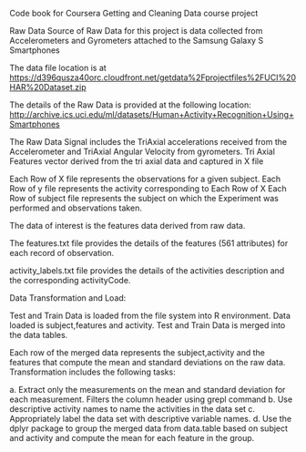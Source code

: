 Code book for Coursera Getting and Cleaning Data course project

Raw Data
Source of Raw Data for this project is  data collected from Accelerometers and Gyrometers attached to the Samsung Galaxy S Smartphones

The data file location is at  
https://d396qusza40orc.cloudfront.net/getdata%2Fprojectfiles%2FUCI%20HAR%20Dataset.zip

The details of the Raw Data is provided at the following location:
http://archive.ics.uci.edu/ml/datasets/Human+Activity+Recognition+Using+Smartphones

The Raw Data Signal includes the TriAxial accelerations received from the Accelerometer and TriAxial Angular Velocity from gyrometers.
Tri Axial Features vector derived from the tri axial data and captured in X file

Each Row of  X file represents the observations for a given subject.
Each Row  of y file represents the activity corresponding to Each Row of X
Each Row of   subject file represents the subject on which the Experiment was performed and observations taken.

The data of interest is the features data derived from raw data.

The features.txt file provides the details of the features (561 attributes) for each record of observation.

activity_labels.txt file provides the details of the activities description and the corresponding activityCode.


Data Transformation and Load:

Test and Train Data is loaded from the file system into R environment.
Data loaded is subject,features and activity.
Test and Train Data is merged into the data tables.

Each row of the merged data represents the subject,activity and the features that compute the mean and standard deviations on the raw data.
Transformation includes the following tasks:

a. Extract only the measurements on the mean and standard deviation for each measurement.
   Filters the column header using grepl command 
b. Use descriptive activity names to name the activities in the data set
c. Appropriately label the data set with descriptive variable names.
d. Use the dplyr package to group the merged data from data.table based on subject and activity and compute the mean for each feature in the group.




 



